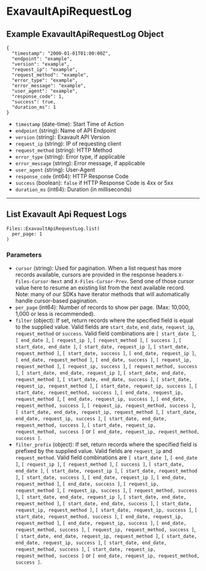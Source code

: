 # ExavaultApiRequestLog

## Example ExavaultApiRequestLog Object

```
{
  "timestamp": "2000-01-01T01:00:00Z",
  "endpoint": "example",
  "version": "example",
  "request_ip": "example",
  "request_method": "example",
  "error_type": "example",
  "error_message": "example",
  "user_agent": "example",
  "response_code": 1,
  "success": true,
  "duration_ms": 1
}
```

* `timestamp` (date-time): Start Time of Action
* `endpoint` (string): Name of API Endpoint
* `version` (string): Exavault API Version
* `request_ip` (string): IP of requesting client
* `request_method` (string): HTTP Method
* `error_type` (string): Error type, if applicable
* `error_message` (string): Error message, if applicable
* `user_agent` (string): User-Agent
* `response_code` (int64): HTTP Response Code
* `success` (boolean): `false` if HTTP Response Code is 4xx or 5xx
* `duration_ms` (int64): Duration (in milliseconds)


---

## List Exavault Api Request Logs

```
Files::ExavaultApiRequestLog.list(
  per_page: 1
)
```

### Parameters

* `cursor` (string): Used for pagination.  When a list request has more records available, cursors are provided in the response headers `X-Files-Cursor-Next` and `X-Files-Cursor-Prev`.  Send one of those cursor value here to resume an existing list from the next available record.  Note: many of our SDKs have iterator methods that will automatically handle cursor-based pagination.
* `per_page` (int64): Number of records to show per page.  (Max: 10,000, 1,000 or less is recommended).
* `filter` (object): If set, return records where the specified field is equal to the supplied value. Valid fields are `start_date`, `end_date`, `request_ip`, `request_method` or `success`. Valid field combinations are `[ start_date ]`, `[ end_date ]`, `[ request_ip ]`, `[ request_method ]`, `[ success ]`, `[ start_date, end_date ]`, `[ start_date, request_ip ]`, `[ start_date, request_method ]`, `[ start_date, success ]`, `[ end_date, request_ip ]`, `[ end_date, request_method ]`, `[ end_date, success ]`, `[ request_ip, request_method ]`, `[ request_ip, success ]`, `[ request_method, success ]`, `[ start_date, end_date, request_ip ]`, `[ start_date, end_date, request_method ]`, `[ start_date, end_date, success ]`, `[ start_date, request_ip, request_method ]`, `[ start_date, request_ip, success ]`, `[ start_date, request_method, success ]`, `[ end_date, request_ip, request_method ]`, `[ end_date, request_ip, success ]`, `[ end_date, request_method, success ]`, `[ request_ip, request_method, success ]`, `[ start_date, end_date, request_ip, request_method ]`, `[ start_date, end_date, request_ip, success ]`, `[ start_date, end_date, request_method, success ]`, `[ start_date, request_ip, request_method, success ]` or `[ end_date, request_ip, request_method, success ]`.
* `filter_prefix` (object): If set, return records where the specified field is prefixed by the supplied value. Valid fields are `request_ip` and `request_method`. Valid field combinations are `[ start_date ]`, `[ end_date ]`, `[ request_ip ]`, `[ request_method ]`, `[ success ]`, `[ start_date, end_date ]`, `[ start_date, request_ip ]`, `[ start_date, request_method ]`, `[ start_date, success ]`, `[ end_date, request_ip ]`, `[ end_date, request_method ]`, `[ end_date, success ]`, `[ request_ip, request_method ]`, `[ request_ip, success ]`, `[ request_method, success ]`, `[ start_date, end_date, request_ip ]`, `[ start_date, end_date, request_method ]`, `[ start_date, end_date, success ]`, `[ start_date, request_ip, request_method ]`, `[ start_date, request_ip, success ]`, `[ start_date, request_method, success ]`, `[ end_date, request_ip, request_method ]`, `[ end_date, request_ip, success ]`, `[ end_date, request_method, success ]`, `[ request_ip, request_method, success ]`, `[ start_date, end_date, request_ip, request_method ]`, `[ start_date, end_date, request_ip, success ]`, `[ start_date, end_date, request_method, success ]`, `[ start_date, request_ip, request_method, success ]` or `[ end_date, request_ip, request_method, success ]`.
